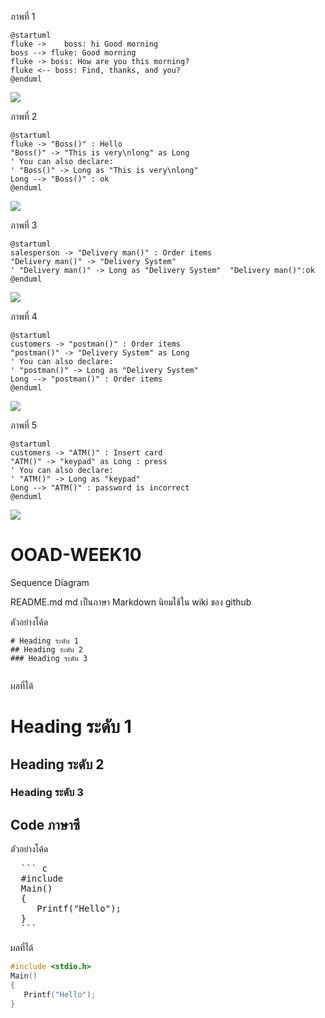 ภาพที่ 1 
```
@startuml
fluke ->    boss: hi Good morning
boss --> fluke: Good morning
fluke -> boss: How are you this morning?
fluke <-- boss: Find, thanks, and you? 
@enduml
```
![](http://www.plantuml.com/plantuml/img/LSv12eGm38NXVK_n3c0l88Ewqhb6fHqjQW9DYtZxQMTKCCla-o6TH1DYsbRrMTFYe1la6LcankmnC5ji7CZJfCeMEeiVhP_7E_-tRzvXWiF12N7sShdsX2-jJzbxibKsXXQfOCYMfeNg7DdornS0)

ภาพที่ 2
```
@startuml
fluke -> "Boss()" : Hello
"Boss()" -> "This is very\nlong" as Long
' You can also declare:
' "Boss()" -> Long as "This is very\nlong"
Long --> "Boss()" : ok
@enduml
```
![](http://www.plantuml.com/plantuml/img/SoWkIImgAStDuKhBASrELT2rKr1ooYykrj1KKh1Iy4ZDoSddWWk094CoCeiLWAWijQWo9YydFozTII6nMC47oE1ILuZCBrL8JinJICmfpbT8IKtEIInAjGAA8ni1KWhIWiqeBh2aBgehyhEv75BpKa2E1000)

ภาพที่ 3
```
@startuml
salesperson -> "Delivery man()" : Order items
"Delivery man()" -> "Delivery System" 
' "Delivery man()" -> Long as "Delivery System"  "Delivery man()":ok
@enduml
```
![](http://www.plantuml.com/plantuml/img/SoWkIImgAStDuIfEp4ajBaWjAixFKz2rKr1oISt9B4ijgbJ8JSpJq5HIi5BmBqf9BLB8B4dDBUR2a4RH4bnP35IbfC35nQMkW4sfJtvUka9YCHOj6CgjyhEv75BpKa1kv080)

ภาพที่ 4
```
@startuml
customers -> "postman()" : Order items
"postman()" -> "Delivery System" as Long
' You can also declare:
' "postman()" -> Long as "Delivery System"
Long --> "postman()" : Order items 
@enduml
```
![](http://www.plantuml.com/plantuml/img/VOwz2i9048JxVOhX6hN82wIG52a52olBvMu9WVkHtJiXRs_EIXHiv_jccCagQsqfaczMIn8r36UuHx6QE1zF3YEk6aInLab6dwIBiyJrARhXjjakEB3XKl921znBW-SCZbOGn4TM6VVyQwBRlVKpHMyo_Bi3cYI7Vf_e1G00)

ภาพที่ 5
```
@startuml
customers -> "ATM()" : Insert card
"ATM()" -> "keypad" as Long : press
' You can also declare:
' "ATM()" -> Long as "keypad"
Long --> "ATM()" : password is incorrect 
@enduml
```
![](http://www.plantuml.com/plantuml/img/LOwn2i8m48RtUugVBkhG5-WWTHHqSt4yaaEAQHBk4eflRreewFhnVV_TQ8Mrr3cGgrRIB6hep-WkZ_lnr670DPfeWMFrjDDLUCidi-_0XbkAhsPc5JCwu9bgqoCuM88N5rXbQFodtefMxYkqWVxlS6Qp9Qd7P9YYIwhY2cYKwDTtYRu0)




















# OOAD-WEEK10
Sequence Diagram


README.md 
md เป็นภาษา Markdown นิยมใช้ใน wiki ของ github 

ตัวอย่างโค้ด
```
# Heading ระดับ 1 
## Heading ระดับ 2
### Heading ระดับ 3
 
```

ผลที่ได้
# Heading ระดับ 1 
## Heading ระดับ 2
### Heading ระดับ 3


## Code ภาษาซี

ตัวอย่างโค้ด
<pre>
  ``` c
  #include <stdio.h>
  Main()
  {
     Printf("Hello");
  }
  ```
</pre> 
ผลที่ได้
  ``` c
  #include <stdio.h>
  Main()
  {
     Printf("Hello");
  }
  ```
 
